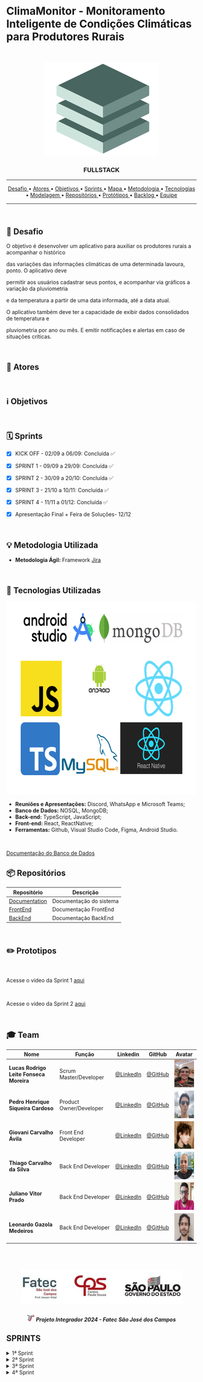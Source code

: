 # ClimaMonitor - Monitoramento Inteligente de Condições Climáticas para Produtores Rurais
<br>
<p align="center">
      <img src="/Imagens Gerais/logo.png" width="300" height="250">
      <h3 align="center"> FULLSTACK </h3>
<p align="center">

<hr>

<p align="center">
  <a href ="#checkered_flag-Desafio"> Desafio </a>  • 
  <a href ="#two_men_holding_hands-atores"> Atores </a>  •
  <a href ="#information_source-objetivos"> Objetivos </a>  • 
  <a href ="#spiral_calendar-sprints"> Sprints </a>  • 
  <a href ="#world_map-mapa-do-site"> Mapa </a>  • 
  <a href ="#bulb-metodologia-utilizada"> Metodologia </a>  • 
  <a href ="#wrench-tecnologias-utilizadas"> Tecnologias </a>  • 
  <a href ="#computer-modelagem-do-banco-de-dados"> Modelagem </a>  •
  <a href ="#package-repositórios"> Repositórios </a>  •
  <a href ="#pencil2-prototipos"> Protótipos </a>  • 
  <a href ="#page_with_curl-backlog"> Backlog </a>  • 
  <a href ="#mortar_board-team"> Equipe </a> 
</p>

<hr>

<br>

## :checkered_flag: Desafio
O objetivo é desenvolver um aplicativo para auxiliar os produtores rurais a acompanhar o histórico

das variações das informações climáticas de uma determinada lavoura, ponto. O aplicativo deve

permitir aos usuários cadastrar seus pontos, e acompanhar via gráficos a variação da pluviometria

e da temperatura a partir de uma data informada, até a data atual.

O aplicativo também deve ter a capacidade de exibir dados consolidados de temperatura e

pluviometria por ano ou mês. E emitir notificações e alertas em caso de situações críticas.

<br>

## :two_men_holding_hands: Atores


<br>

## :information_source: Objetivos
  

<br>

## :spiral_calendar: Sprints

- [x] KICK OFF - 02/09 a 06/09: Concluída :white_check_mark:

- [x] SPRINT 1 - 09/09 a 29/09: Concluída :white_check_mark:

- [x] SPRINT 2 - 30/09 a 20/10: Concluída :white_check_mark:  

- [x] SPRINT 3 - 21/10 a 10/11: Concluída :white_check_mark:

- [x] SPRINT 4 - 11/11 a 01/12: Concluída :white_check_mark:

- [x] Apresentação Final + Feira de Soluções- 12/12

<br>

## :bulb: Metodologia Utilizada

* **Metodologia Ágil:** Framework [Jira](https://www.atlassian.com/br/software/jira/templates/scrum)

<br>

## :wrench: Tecnologias Utilizadas

<img src = "./Imagens Gerais/tecnologias utilizadas.png" width="680" height="511">

* **Reuniões e Apresentações:** Discord, WhatsApp e Microsoft Teams;
* **Banco de Dados:** NOSQL, MongoDB;
* **Back-end:**  TypeScript, JavaScript;
* **Front-end:** React, ReactNative;
* **Ferramentas:** Github, Visual Studio Code, Figma, Android Studio.

<br>

[Documentação do Banco de Dados](https://github.com/Equipe-FULLSTACK/API-5/tree/main/Backend)

## :package: Repositórios

| Repositório                                                       | Descrição                                                                          |
| ----------------------------------------------------------------- | ---------------------------------------------------------------------------------- |
| [Documentation]() | Documentação do sistema                                                      |
| [FrontEnd](https://github.com/FATEC-FULLSTACK/FRONTEND-API5S)           | Documentação FrontEnd                                                   |
| [BackEnd](https://github.com/Equipe-FULLSTACK/API-5/tree/main/Backend)           | Documentação BackEnd                                                            |

<br>

## :pencil2: Prototipos

<br>

Acesse o video da Sprint 1 [aqui](https://youtube.com/shorts/VbizYCUi2_o?si=wlxYst2TCr7fHK_s)

<br>

Acesse o video da Sprint 2 [aqui](https://youtu.be/cfCE5jige9w?si=34B8xZuu6WfZEL2h)

<br>



## :mortar_board: Team
|Nome|Função|Linkedin|GitHub|Avatar|
| -------- |-------- |-------- |-------- |-------- |
|**Lucas Rodrigo Leite Fonseca Moreira**|Scrum Master/Developer|[@LinkedIn](https://www.linkedin.com/in/lucas-rodrigo-169405169/)|[@GitHub](https://github.com/lucasrodrigof)|<img src = "/Imagens Gerais/Lucas.jpeg" width="60" height="73">|
|**Pedro Henrique Siqueira Cardoso**|Product Owner/Developer|[@LinkedIn](https://www.linkedin.com/in/pedro-cardoso-6b93011b6/)|[@GitHub](https://github.com/PhscZ)|<img src = "/Imagens Gerais/pedro.png" width="70" height="73">|
|**Giovani Carvalho Ávila**|Front End Developer|[@LinkedIn](https://www.linkedin.com/in/giovani-carvalho-avila-80593a224/)|[@GitHub](https://github.com/GiovaniAvila)|<img src = "/Imagens Gerais/giovani.png" width="70" height="73">|
|**Thiago Carvalho da Silva**|Back End Developer|[@LinkedIn](https://www.linkedin.com/in/thiago-silva-49bb74168)|[@GitHub](https://github.com/tsilvadev89)|<img src = "/Imagens Gerais/thiago.png" width="70" height="73">|
|**Juliano Vitor Prado**|Back End Developer|[@LinkedIn](#)|[@GitHub](https://github.com/julianopradoo)|<img src = "/Imagens Gerais/juliano.png" width="70" height="73">|
|**Leonardo Gazola Medeiros**|Back End Developer|[@LinkedIn](https://www.linkedin.com/in/leonardo-gazola/)|[@GitHub](https://github.com/Leonardo-Gazola-Medeiros)|<img src = "/Imagens Gerais/leo.jpg" width="70" height="73">| 

<br>

 <h1 align="center"> <img src = "/Imagens Gerais/Fatec.jpg" height="90" /></h1>
 
 <h5 align="center"> <img src = "/Imagens Gerais/faTec.png" width="20" height="20" /> Projeto Integrador 2024 - Fatec São José dos Campos </h5>
 
<!--
| Sprint 1 -  | Conclusão |
| --------------------------------------- | --------- |
| Backlog Total                                        |        |
| Wireframes        | ✔️          |
| Login integrado        |        |
| Cadastrar hora extra        |           |
| Cadastrar sobreaviso        |
| listar sobreaviso e aprovações        |           |
| Listar hora extra e aprovações        |   

-->
<!--
<hr>

| Sprint 2 - Cliente consegue visualizar cardápio de produtos | Conclusão |
| ------------------------------------------------------------------- | --------------- |
| Protótipo do website ecommerce.    | ✔️ |
| Cliente - Realizar cadastro no site fornecendo email, nome completo, telefone, data de nascimento, endereço. | ✔️ |
| Cliente - Logar com email e senha no site. | ✔️ |
| Cliente - Página Home do website.    | ✔️ |
| Cliente - Página Cardápio de produtos disponíveis a pronta entrega.    | ✔️ |
| Cliente - Página Cardápio de produtos disponíveis somente sob encomenda.    | ✔️ |
| Cliente - Página de cadastro de novos clientes.    | ✔️ |
| Cliente - Página de login para clientes.    | ✔️ |



<hr>

| Sprint 3 - Vendedora consegue controlar e cadastrar produtos e vendas e Cliente consegue adicionar produtos ao carrinho                              | Conclusão |
| ------------------------------------------------------------------- | --------------- |
| Vendedora - Cadastrar novos produtos de pronta-entrega. | ✔️ |
| Vendedora - Selecionar quantidade de produtos disponíveis a pronta entrega. | ✔️ |
| Vendedora - Selecionar quais produtos serão visíveis a clientes no cardápio de pronta entrega. | ✔️ |
| Vendedora - Remover produtos disponíveis. | ✔️ |
| Vendedora - Editar / excluir produtos cadastrados. | ✔️ |
| Vendedora - Página onde a vendedora visualiza / edita / exclui todos os produtos cadastrados. | ✔️ |
| Vendedora - Página onde a vendedora determina quais produtos e quantidade estão disponíveis à pronta entrega. | ✔️ |
| Vendedora - Página onde a vendedora cadastra novos produtos para pronta entrega. | ✔️ |
| Cliente - Selecionar produtos e quantidades e adicionar ao carrinho. | ✔️ |
| Cliente - Editar produtos e / ou quantidades selecionadas e / ou adicionadas ao carrinho. | ✔️ |
| Cliente - Solicitar orçamento para encomendas por email, whatsapp ou telefone. | ✔️ |
| Cliente - Página de produtos adicionados ao carrinho do cliente.    | ✔️ |
| Cliente - Página para redigir texto para email de encomenda. | ✔️ |


<hr>


| Sprint 4 - Cliente consegue realizar compra e escolher formas de pagamento e Vendedora controlar status do pedido | Conclusão |
| ------------------------------------------------------------------- | --------------- |
| Vendedora - Receber notificação de pedidos de produtos pronta entrega. | ✔️ |
| Vendedora - Receber notificação de solicitação de orçamentos. | ✔️ |
| Vendedora - Página onde a vendedora visualiza e altera status dos pedidos recebidos. | ✔️ |
| Cliente - Confirmar produtos selecionados no carrinho. | ✔️ |
| Cliente - Selecionar formas de envio do produto (retirar no local ou entrega). | ✔️ |
| Cliente - Informar local de entrega do produto. | ✔️ |
| Cliente - Visualizar taxa de entrega, de acordo com endereço informado pelo cliente. | ✔️ |
| Cliente - Consegue visualizar status do pedido. | ✔️ |
| Cliente - Página para informar metodo de entrega da compra. | ✔️ |
| Cliente - Página para informar endereço de entrega. | ✔️ |
| Cliente - Página de pagamento online. | ✔️ |
| Cliente - Página para visualizar status do pedido. | ✔️ |
| Somente clientes cadastrados podem confirmar produtos do carrinho e realizar pagamentos. | ✔️ |
| Para entregas, formas de pagamento válidas são somente pelo site. | ✔️ |
| Para retiradas, pagamento somente presencial. | ✔️ |

# 🎯 Entrega - Sprint 1

## 💻 Telas do Sistema







## ⌛ Funcionamento -->

## SPRINTS
<details>
<summary>1ª Sprint</summary>
</br>

 Primeira Sprint - 09/09/2024
  ============================
  ****************************
###  <div align="center"> Projeto API 5º Semestre: </div>
  ### <div align="center"> FATEC São José dos Campos - Prof. Jessen Vidal </div>



  #### <div align="center"> Protótipo Figma </div>
  
  <div align="center"> <img src="/Imagens Gerais/figma.jpg "width="640" height="360"> </div>
  
  

    
    
  ### <div align="center"> Estado Final do Projeto 1º Sprint: </div>

  <div align = "center">
    <img src="/Imagens Gerais/login.jpg" width="382" height="882"><br>
    <img src="/Imagens Gerais/mapa.jpg" width="382" height="882"><br>
    
  </div>

<h2 align="center">Tasks Concluidas</h1>

Ao final da primeira sprint, foram entregues as seguintes tasks:

- Sistema de cadastro de pontos.
- Integração com google maps.
- Modelagem banco de dados. 
- Desenvolvimento banco de dados.
- Integração dos pontos com o banco de dados.
- Sistema de login.

<h2 align="center">Modelagem Banco de Dados</h1>

 ### <p align="center">Modelo conceitual
  
  <p align="center">
  <img src="./Backend/Database/Relacional/Conceitual/ConceitualV1.0 - .jpg" width="610" height="400"><br>
  
  <br>
  <br>
    
  <p align="center">Escopo da primeira estrutura do Banco de dados após levantamento de requisitos feito pelos membros da equipe.
    
  ### <p align="center">Modelo Lógico
    
  <p align="center">
  <img src="./Backend/Database/Relacional/Logico/LogicoV1.0 .png" width="520" height="600"><br>
    
  <br>
  <br>
    
  <p align="center">Representação diagrámatica de dados, restrições, nomes de entidades e relacionamentos. É uma versão mais refinada do modelo conceitual de dados
    

  ### <p align="center">Modelagem Física NoSQL
  
  <p align="center">
  <img src="/Backend/Database/Não Relacional/ModelagemNoSql/ModelagemNoSqlEV1.0 .png" width="700" height="500"><br>
  
  <br>
  <br>

</details>


<details>
<summary>2ª Sprint</summary>
</br>

 Segunda Sprint - 30/09/2024
  ============================
  ****************************
###  <div align="center"> Projeto API 5º Semestre: </div>
  ### <div align="center"> FATEC São José dos Campos - Prof. Jessen Vidal </div>

<h2 align="center">Tasks Concluidas</h1>

Ao final da segunda sprint, foram entregues as seguintes tasks:

- Integrações das telas com backend.
- Integração da busca com nome e lista suspensa de localização
- Fetch dos pontos salvos no banco de dados
- CRUD dos pontos e notificações.
- Redirecionamento do mapa para ponto de pesquisa ou ponto salvo.
- Refatorado organização do projeto componetizando algumas funcionalidades.

   ### <p align="center">Buscar cordenada
  
  <p align="center">
  <img src="./Imagens Gerais/buscarCordenada.jpg" width="382" height="882"><br>

   ### <p align="center">Editar informações no ponto
  
  <p align="center">
  <img src="./Imagens Gerais/editarPonto.jpg" width="382" height="882"><br>

   ### <p align="center">Histórico de Pontos
  
  <p align="center">
  <img src="./Imagens Gerais/historicoPonto.jpg" width="382" height="882"><br>

   ### <p align="center">Burcar por Endereço
  
  <p align="center">
  <img src="./Imagens Gerais/historicoBusca.jpg" width="382" height="882"><br>

</details>


<details>
<summary>3ª Sprint</summary>
</br>

 Terceira Sprint - 21/10/2024
  ============================
  ****************************
###  <div align="center"> Projeto API 5º Semestre: </div>
  ### <div align="center"> FATEC São José dos Campos - Prof. Jessen Vidal </div>

</details>

<details>
<summary>4ª Sprint</summary>
</br>

 Quarta Sprint - 11/11/2024
  ============================
  ****************************
###  <div align="center"> Projeto API 5º Semestre: </div>
  ### <div align="center"> FATEC São José dos Campos - Prof. Jessen Vidal </div>

</details>
